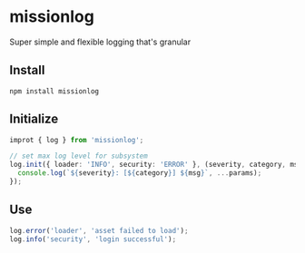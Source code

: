 # missionlog
Super simple and flexible logging that's granular

## Install
```shell
npm install missionlog
```

## Initialize
```typescript
improt { log } from 'missionlog';

// set max log level for subsystem
log.init({ loader: 'INFO', security: 'ERROR' }, (severity, category, msg, params): void => {
  console.log(`${severity}: [${category}] ${msg}`, ...params);
});
```
## Use
```typescript
log.error('loader', 'asset failed to load');
log.info('security', 'login successful');
```
